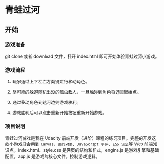 # 青蛙过河

## 开始

### 游戏准备

git clone 或者 download 文件，打开 index.html 即可开始体验青蛙过河小游戏。

### 游戏流程

1. 玩家通过上下左右方向键进行移动角色。

2. 尽可能的躲避随机出没的瓢虫敌人，一旦触碰到角色将退回起始点。

3. 通过移动角色到达河边则游戏胜利。

4. 游戏胜利后可以点击重新开始按钮重新开始游戏。

### 项目说明

青蛙过河游戏是我在 Udacity 前端开发（进阶）课程的练习项目。完整的开发这款小游戏将会用到 `Canvas`、`面向对象`、`JavaScript 事件`、`ES6 语法`等 Web 前端知识点。index.html、style.css 是网页的结构和样式，engine.js 是游戏引擎和基础配置，app.js 是游戏的核心文件，控制游戏逻辑。